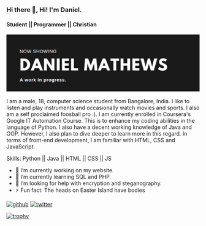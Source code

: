 ### Hi there 👋, Hi! I'm Daniel.
#### Student || Programmer || Christian
![Student || Programmer || Christian](https://github.com/Daniel-Mathews/Daniel-Mathews/blob/main/Github%20banner%201.png?raw=true)

I am a male, 18, computer science student from Bangalore, India. I like to listen and play instruments and occasionally watch movies and sports. I also am a self proclaimed foosball pro :). 
I am currently enrolled in Coursera's Google IT Automation Course. This is to enhance my coding abilities in the language of Python. I also have a decent working knowledge of Java and OOP. However, I also plan to dive deeper to learn more in this regard.
In terms of front-end development, I am familiar with HTML, CSS and JavaScript.



Skills: Python || Java || HTML || CSS || JS

- 🔭 I’m currently working on my website. 
- 🌱 I’m currently learning SQL and PHP. 
- 🤔 I’m looking for help with encryption and steganography. 
- ⚡ Fun fact: The heads on Easter Island have bodies 


[<img src='https://cdn.jsdelivr.net/npm/simple-icons@3.0.1/icons/github.svg' alt='github' height='40'>](https://github.com/Daniel-Mathews)  [<img src='https://cdn.jsdelivr.net/npm/simple-icons@3.0.1/icons/twitter.svg' alt='twitter' height='40'>](https://twitter.com/DanielMathewss)  

[![trophy](https://github-profile-trophy.vercel.app/?username=Daniel-Mathews)](https://github.com/ryo-ma/github-profile-trophy)



